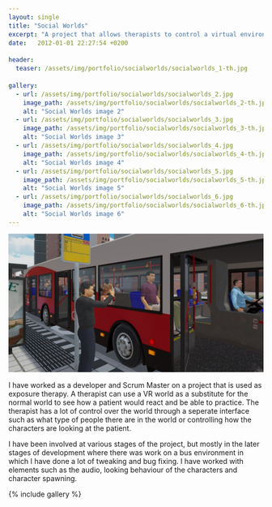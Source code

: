 ```yaml
---
layout: single
title: "Social Worlds" 
excerpt: "A project that allows therapists to control a virtual environment to help patients"
date:   2012-01-01 22:27:54 +0200

header:
  teaser: /assets/img/portfolio/socialworlds/socialworlds_1-th.jpg

gallery:
  - url: /assets/img/portfolio/socialworlds/socialworlds_2.jpg
    image_path: /assets/img/portfolio/socialworlds/socialworlds_2-th.jpg
    alt: "Social Worlds image 2"
  - url: /assets/img/portfolio/socialworlds/socialworlds_3.jpg
    image_path: /assets/img/portfolio/socialworlds/socialworlds_3-th.jpg
    alt: "Social Worlds image 3"
  - url: /assets/img/portfolio/socialworlds/socialworlds_4.jpg
    image_path: /assets/img/portfolio/socialworlds/socialworlds_4-th.jpg
    alt: "Social Worlds image 4"
  - url: /assets/img/portfolio/socialworlds/socialworlds_5.jpg
    image_path: /assets/img/portfolio/socialworlds/socialworlds_5-th.jpg
    alt: "Social Worlds image 5"
  - url: /assets/img/portfolio/socialworlds/socialworlds_6.jpg
    image_path: /assets/img/portfolio/socialworlds/socialworlds_6-th.jpg
    alt: "Social Worlds image 6"
---
```


[![Social Worlds header image](/assets/img/portfolio/socialworlds/socialworlds_1.jpg)](/assets/img/portfolio/socialworlds/socialworlds_1.jpg)

I have worked as a developer and Scrum Master on a project that is used as exposure therapy. A therapist can use a VR world as a substitute for the normal world to see how a patient would react and be able to practice. The therapist has a lot of control over the world through a seperate interface such as what type of people there are in the world or controlling how the characters are looking at the patient.

I have been involved at various stages of the project, but mostly in the later stages of development where there was work on a bus environment in which I have done a lot of tweaking and bug fixing. I have worked with elements such as the audio, looking behaviour of the characters and character spawning.

{% include gallery %}